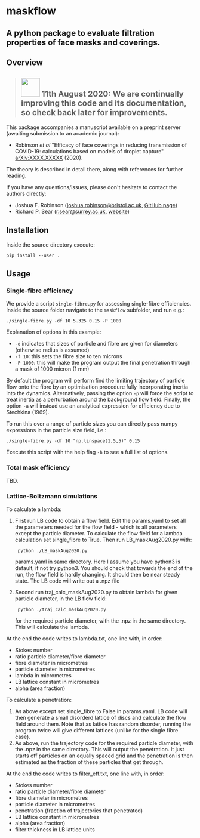 # maskflow
## A python package to evaluate filtration properties of face masks and coverings.

## Overview

> ## <img src="https://www.emoji.co.uk/files/phantom-open-emojis/symbols-phantom/13025-warning-sign.png" width="50" height="50" /> 11th August 2020: We are continually improving this code and its documentation, so check back later for improvements.

This package accompanies a manuscript available on a preprint server (awaiting submission to an academic journal):

* Robinson *et al* "Efficacy of face coverings in reducing transmission of COVID-19: calculations based on models of droplet capture" [arXiv:XXXX.XXXXX](https://arxiv.org/abs/XXXX.XXXXX) (2020).

The theory is described in detail there, along with references for further reading.

If you have any questions/issues, please don't hesitate to contact the authors directly:
- Joshua F. Robinson ([joshua.robinson@bristol.ac.uk](mailto:joshua.robinson@bristol.ac.uk), [GitHub page](https://github.com/tranqui))
- Richard P. Sear ([r.sear@surrey.ac.uk](mailto:r.sear@surrey.ac.uk), [website](https://www.richardsear.me))


## Installation

Inside the source directory execute:

    pip install --user .

## Usage

### Single-fibre efficiency

We provide a script `single-fibre.py` for assessing single-fibre efficiencies. Inside the source folder navigate to the `maskflow` subfolder, and run e.g.:

    ./single-fibre.py -df 10 5.325 0.15 -P 1000

Explanation of options in this example:
- `-d` indicates that sizes of particle and fibre are given for diameters (otherwise radius is assumed)
- `-f 10`: this sets the fibre size to ten microns
- `-P 1000`: this will make the program output the final penetration through a mask of 1000 micron (1 mm)

By default the program will perform find the limiting trajectory of particle flow onto the fibre by an optimisation procedure fully incorporating inertia into the dynamics. Alternatively, passing the option `-p` will force the script to treat inertia as a perturbation around the background flow field. Finally, the option `-a` will instead use an analytical expression for efficiency due to Stechkina (1969).

To run this over a range of particle sizes you can directly pass numpy expressions in the particle size field, i.e.:

    ./single-fibre.py -df 10 "np.linspace(1,5,5)" 0.15

Execute this script with the help flag `-h` to see a full list of options.

### Total mask efficiency

TBD.

### Lattice-Boltzmann simulations

To calculate a lambda:

1. First run LB code to obtain a flow field.
Edit the params.yaml to set all the parameters needed for the flow field - which is all parameters except the particle diameter. To calculate the flow field for a lambda calculation set single_fibre to True. Then run LB_maskAug2020.py with:

        python ./LB_maskAug2020.py

    params.yaml in same directory. Here I assume you have python3 is default, if not try python3. You should check that towards the end of the run, the flow field is hardly changing. It should then be near steady state. The LB code will write out a .npz file

2. Second run traj_calc_maskAug2020.py to obtain lambda for given particle diameter, in the LB flow field:

        python ./traj_calc_maskAug2020.py

    for the required particle diameter, with the .npz in the same directory. This will calculate the lambda.

At the end the code writes to lambda.txt, one line with, in order:

* Stokes number
* ratio particle diameter/fibre diameter
* fibre diameter in micrometres
* particle diameter in micrometres
* lambda in micrometres
* LB lattice constant in micrometres
* alpha (area fraction)


To calculate a penetration:

1. As above except set single_fibre to False in params.yaml. LB code will then generate a small disorderd lattice of discs and calculate the flow field around them. Note that as lattice has random disorder, running the program twice will give different lattices (unlike for the single fibre case).
2. As above, run the trajectory code for the required particle diameter, with the .npz in the same directory. This will output the penetration. It just starts off particles on an equally spaced grid and the penetration is then estimated as the fraction of these particles that get through.

At the end the code writes to filter_eff.txt, one line with, in order:

* Stokes number
* ratio particle diameter/fibre diameter
* fibre diameter in micrometres
* particle diameter in micrometres
* penetration (fraction of trajectories that penetrated)
* LB lattice constant in micrometres
* alpha (area fraction)
* filter thickness in LB lattice units
